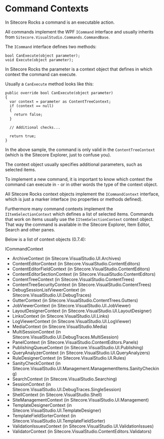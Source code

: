 # Command Contexts
In Sitecore Rocks a command is an executable action.

All commands implement the WPF ```ICommand``` interface and usually inherits from ```Sitecore.VisualStudio.Commands.CommandBase```.

The ```ICommand``` interface defines two methods:

```
bool CanExecute(object parameter);
void Execute(object parameter);
```

In Sitecore Rocks the parameter is a context object that defines in which context the command can execute.

Usually a ```CanExecute``` method looks like this:

```
public override bool CanExecute(object parameter)
{
  var context = parameter as ContentTreeContext;
  if (context == null)
  {
    return false;
  }

  // Additional checks...

  return true;
}
```

In the above sample, the command is only valid in the ```ContentTreeContext``` (which is the Sitecore Explorer, just to confuse you).

The context object usually specifies additional parameters, such as selected items.

To implement a new command, it is important to know which context the command can execute in - or in other words the type of the context object.

All Sitecore Rocks context objects implement the ```ICommandContext``` interface, which is just a marker interface (no properties or methods defined).

Furthermore many command contexts implement the ```IItemSelectionContext``` which defines a list of selected items. Commands that work on items usually use the ```IItemSelectionContext``` context object. That way the command is available in the Sitecore Explorer, Item Editor, Search and other panes.

Below is a list of context objects (0.7.4):

ICommandContext
* ArchiveContext (in Sitecore.VisualStudio.UI.Archives)
* ContentEditorContext (in Sitecore.VisualStudio.ContentEditors)
* ContentEditorFieldContext (in Sitecore.VisualStudio.ContentEditors)
* ContentEditorSectionContext (in Sitecore.VisualStudio.ContentEditors)
* ContentTreeContext (in Sitecore.VisualStudio.ContentTrees)
* ContentTreeSecurityContext (in Sitecore.VisualStudio.ContentTrees)
* DebugSessionListViewerContext (in Sitecore.VisualStudio.UI.DebugTraces)
* GutterContext (in Sitecore.VisualStudio.ContentTrees.Gutters)
* JobViewerContext (in Sitecore.VisualStudio.UI.JobViewer)
* LayoutDesignerContext (in Sitecore.VisualStudio.UI.LayoutDesigner)
* LinksContext (in Sitecore.VisualStudio.UI.Links)
* LogViewerContext (in Sitecore.VisualStudio.UI.LogViewer)
* MediaContext (in Sitecore.VisualStudio.Media)
* MultiSessionContext (in Sitecore.VisualStudio.UI.DebugTraces.MultiSession)
* PanelContext (in Sitecore.VisualStudio.ContentEditors.Panels)
* PublishingQueueContext (in Sitecore.VisualStudio.UI.Publishing)
* QueryAnalyzerContext (in Sitecore.VisualStudio.UI.QueryAnalyzers)
* RuleDesignerContext (in Sitecore.VisualStudio.UI.Rules)
* SanityCheckContext (in Sitecore.VisualStudio.UI.Management.ManagementItems.SanityChecking)
* SearchContext (in Sitecore.VisualStudio.Searching)
* SessionContext (in Sitecore.VisualStudio.UI.DebugTraces.SingleSession)
* ShellContext (in Sitecore.VisualStudio.Shell)
* SiteManagementContext (in Sitecore.VisualStudio.UI.Management)
* TemplateDesignerContext (in Sitecore.VisualStudio.UI.TemplateDesigner)
* TemplateFieldSorterContext (in Sitecore.VisualStudio.UI.TemplateFieldSorter)
* ValidationIssuesContext (in Sitecore.VisualStudio.UI.ValidationIssues)
* ValidatorContext (in Sitecore.VisualStudio.ContentEditors.Validators)
